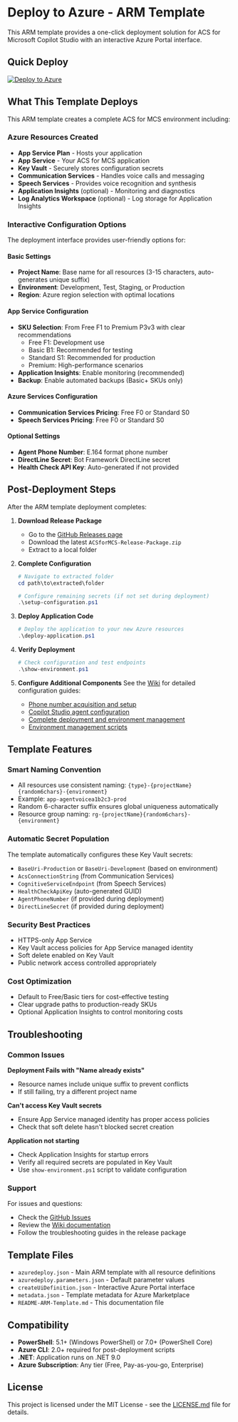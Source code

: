 # Deploy to Azure - ARM Template

This ARM template provides a one-click deployment solution for ACS for Microsoft Copilot Studio with an interactive Azure Portal interface.

## Quick Deploy

[![Deploy to Azure](https://aka.ms/deploytoazurebutton)](https://portal.azure.com/#create/Microsoft.Template/uri/https%3A%2F%2Fraw.githubusercontent.com%2Fholgerimbery%2FACSforMCS%2Fdeplyonazurebutton%2Fazuredeploy.json/createUIDefinitionUri/https%3A%2F%2Fraw.githubusercontent.com%2Fholgerimbery%2FACSforMCS%2Fdeplyonazurebutton%2FcreateUiDefinition.json)

## What This Template Deploys

This ARM template creates a complete ACS for MCS environment including:

### Azure Resources Created
- **App Service Plan** - Hosts your application
- **App Service** - Your ACS for MCS application
- **Key Vault** - Securely stores configuration secrets
- **Communication Services** - Handles voice calls and messaging
- **Speech Services** - Provides voice recognition and synthesis
- **Application Insights** (optional) - Monitoring and diagnostics
- **Log Analytics Workspace** (optional) - Log storage for Application Insights

### Interactive Configuration Options

The deployment interface provides user-friendly options for:

#### Basic Settings
- **Project Name**: Base name for all resources (3-15 characters, auto-generates unique suffix)
- **Environment**: Development, Test, Staging, or Production
- **Region**: Azure region selection with optimal locations

#### App Service Configuration
- **SKU Selection**: From Free F1 to Premium P3v3 with clear recommendations
  - Free F1: Development use
  - Basic B1: Recommended for testing
  - Standard S1: Recommended for production
  - Premium: High-performance scenarios
- **Application Insights**: Enable monitoring (recommended)
- **Backup**: Enable automated backups (Basic+ SKUs only)

#### Azure Services Configuration
- **Communication Services Pricing**: Free F0 or Standard S0
- **Speech Services Pricing**: Free F0 or Standard S0

#### Optional Settings
- **Agent Phone Number**: E.164 format phone number
- **DirectLine Secret**: Bot Framework DirectLine secret
- **Health Check API Key**: Auto-generated if not provided

## Post-Deployment Steps

After the ARM template deployment completes:

1. **Download Release Package**
   - Go to the [GitHub Releases page](https://github.com/holgerimbery/ACSforMCS/releases)
   - Download the latest `ACSforMCS-Release-Package.zip`
   - Extract to a local folder

2. **Complete Configuration**
   ```powershell
   # Navigate to extracted folder
   cd path\to\extracted\folder
   
   # Configure remaining secrets (if not set during deployment)
   .\setup-configuration.ps1
   ```

3. **Deploy Application Code**
   ```powershell
   # Deploy the application to your new Azure resources
   .\deploy-application.ps1
   ```

4. **Verify Deployment**
   ```powershell
   # Check configuration and test endpoints
   .\show-environment.ps1
   ```

5. **Configure Additional Components**
   See the [Wiki](https://github.com/holgerimbery/ACSforMCS/wiki) for detailed configuration guides:
   - [Phone number acquisition and setup](https://github.com/holgerimbery/ACSforMCS/wiki/Prerequisites-and-Setup#3-azure-communication-services-acs)
   - [Copilot Studio agent configuration](https://github.com/holgerimbery/ACSforMCS/wiki/Prerequisites-and-Setup#5-microsoft-copilot-studio)
   - [Complete deployment and environment management](https://github.com/holgerimbery/ACSforMCS/wiki/Azure-Web-App-Deployment)
   - [Environment management scripts](https://github.com/holgerimbery/ACSforMCS/wiki/Environment-Management-Scripts)

## Template Features

### Smart Naming Convention
- All resources use consistent naming: `{type}-{projectName}{random6chars}-{environment}`
- Example: `app-agentvoicea1b2c3-prod`
- Random 6-character suffix ensures global uniqueness automatically
- Resource group naming: `rg-{projectName}{random6chars}-{environment}`

### Automatic Secret Population
The template automatically configures these Key Vault secrets:
- `BaseUri-Production` or `BaseUri-Development` (based on environment)
- `AcsConnectionString` (from Communication Services)
- `CognitiveServiceEndpoint` (from Speech Services)
- `HealthCheckApiKey` (auto-generated GUID)
- `AgentPhoneNumber` (if provided during deployment)
- `DirectLineSecret` (if provided during deployment)

### Security Best Practices
- HTTPS-only App Service
- Key Vault access policies for App Service managed identity
- Soft delete enabled on Key Vault
- Public network access controlled appropriately

### Cost Optimization
- Default to Free/Basic tiers for cost-effective testing
- Clear upgrade paths to production-ready SKUs
- Optional Application Insights to control monitoring costs

## Troubleshooting

### Common Issues

**Deployment Fails with "Name already exists"**
- Resource names include unique suffix to prevent conflicts
- If still failing, try a different project name

**Can't access Key Vault secrets**
- Ensure App Service managed identity has proper access policies
- Check that soft delete hasn't blocked secret creation

**Application not starting**
- Check Application Insights for startup errors
- Verify all required secrets are populated in Key Vault
- Use `show-environment.ps1` script to validate configuration

### Support

For issues and questions:
- Check the [GitHub Issues](https://github.com/holgerimbery/ACSforMCS/issues)
- Review the [Wiki documentation](https://github.com/holgerimbery/ACSforMCS/wiki)
- Follow the troubleshooting guides in the release package

## Template Files

- `azuredeploy.json` - Main ARM template with all resource definitions
- `azuredeploy.parameters.json` - Default parameter values
- `createUiDefinition.json` - Interactive Azure Portal interface
- `metadata.json` - Template metadata for Azure Marketplace
- `README-ARM-Template.md` - This documentation file

## Compatibility

- **PowerShell**: 5.1+ (Windows PowerShell) or 7.0+ (PowerShell Core)
- **Azure CLI**: 2.0+ required for post-deployment scripts
- **.NET**: Application runs on .NET 9.0
- **Azure Subscription**: Any tier (Free, Pay-as-you-go, Enterprise)

## License

This project is licensed under the MIT License - see the [LICENSE.md](LICENSE.md) file for details.